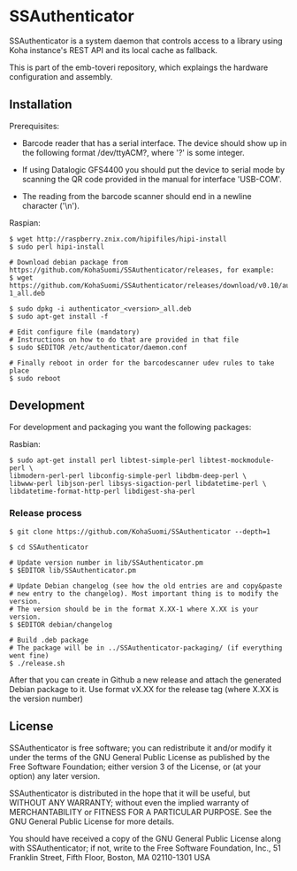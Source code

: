 # SSAuthenticator

SSAuthenticator is a system daemon that controls access to a library
using Koha instance's REST API and its local cache as fallback.

This is part of the emb-toveri repository, which explaings the hardware configuration and assembly.

## Installation

Prerequisites:

* Barcode reader that has a serial interface. The device should show
up in the following format /dev/ttyACM?, where '?' is some integer.

* If using Datalogic GFS4400 you should put the device to serial mode by
scanning the QR code provided in the manual for interface 'USB-COM'.

* The reading from the barcode scanner should end in a newline
character ('\n').

Raspian:
```
$ wget http://raspberry.znix.com/hipifiles/hipi-install
$ sudo perl hipi-install

# Download debian package from https://github.com/KohaSuomi/SSAuthenticator/releases, for example:
$ wget https://github.com/KohaSuomi/SSAuthenticator/releases/download/v0.10/authenticator_0.10-1_all.deb

$ sudo dpkg -i authenticator_<version>_all.deb
$ sudo apt-get install -f

# Edit configure file (mandatory)
# Instructions on how to do that are provided in that file
$ sudo $EDITOR /etc/authenticator/daemon.conf

# Finally reboot in order for the barcodescanner udev rules to take place
$ sudo reboot
```

## Development

For development and packaging you want the following packages:

Rasbian:
```
$ sudo apt-get install perl libtest-simple-perl libtest-mockmodule-perl \
libmodern-perl-perl libconfig-simple-perl libdbm-deep-perl \
libwww-perl libjson-perl libsys-sigaction-perl libdatetime-perl \
libdatetime-format-http-perl libdigest-sha-perl
```

### Release process

```
$ git clone https://github.com/KohaSuomi/SSAuthenticator --depth=1

$ cd SSAuthenticator

# Update version number in lib/SSAuthenticator.pm
$ $EDITOR lib/SSAuthenticator.pm

# Update Debian changelog (see how the old entries are and copy&paste
# new entry to the changelog). Most important thing is to modify the version.
# The version should be in the format X.XX-1 where X.XX is your version.
$ $EDITOR debian/changelog

# Build .deb package
# The package will be in ../SSAuthenticator-packaging/ (if everything went fine)
$ ./release.sh

```
After that you can create in Github a new release and attach the
generated Debian package to it. Use format vX.XX for the release tag
(where X.XX is the version number)

## License

SSAuthenticator is free software; you can redistribute it and/or modify
it under the terms of the GNU General Public License as published by
the Free Software Foundation; either version 3 of the License, or (at
your option) any later version.

SSAuthenticator is distributed in the hope that it will be useful, but
WITHOUT ANY WARRANTY; without even the implied warranty of
MERCHANTABILITY or FITNESS FOR A PARTICULAR PURPOSE.  See the GNU
General Public License for more details.

You should have received a copy of the GNU General Public License
along with SSAuthenticator; if not, write to the Free Software
Foundation, Inc., 51 Franklin Street, Fifth Floor, Boston, MA
02110-1301 USA
